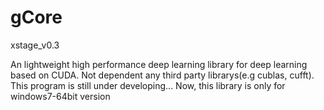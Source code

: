 # gCore
xstage_v0.3

An lightweight high performance deep learning library for deep learning based on CUDA. 
Not dependent any third party librarys(e.g cublas, cufft). This program is still under developing...
Now, this library is only for windows7-64bit version
